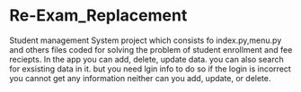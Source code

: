# Re-Exam_Replacement
Student management System project which consists fo index.py,menu.py and others files coded for solving the problem of student enrollment and fee reciepts.
In the app you can add, delete, update data.
you can also search for exsisting data in it.
but you need lgin info to do so if the login is incorrect you cannot get any information neither can you add, update, or delete.
